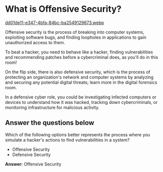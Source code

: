 # What is Offensive Security?

[dd01de11-e347-4bfa-84bc-ba2549129673.webp](https://raw.githubusercontent.com/Demonda64/TryHackMe/master/dd01de11-e347-4bfa-84bc-ba2549129673.webp)

Offensive security is the process of breaking into computer systems, exploiting software bugs, and finding loopholes in applications to gain unauthorized access to them.

To beat a hacker, you need to behave like a hacker, finding vulnerabilities and recommending patches before a cybercriminal does, as you'll do in this room!

On the flip side, there is also defensive security, which is the process of protecting an organization's network and computer systems by analyzing and securing any potential digital threats; learn more in the digital forensics room.

In a defensive cyber role, you could be investigating infected computers or devices to understand how it was hacked, tracking down cybercriminals, or monitoring infrastructure for malicious activity.

## Answer the questions below

Which of the following options better represents the process where you simulate a hacker's actions to find vulnerabilities in a system?

- Offensive Security
- Defensive Security

**Answer:** Offensive Security
